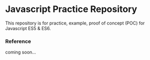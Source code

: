 # Javascript Practice Repository

This repository is for practice, example, proof of concept (POC) for Javascript ES5 & ES6.

### Reference
coming soon...
